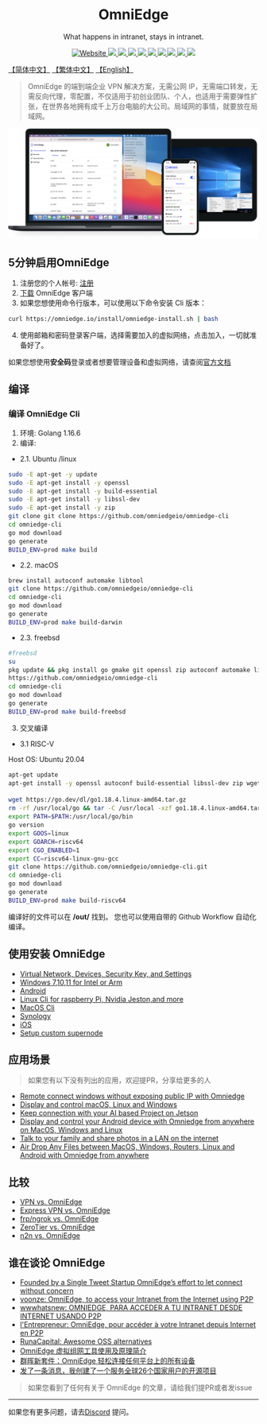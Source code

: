 <p align="center">
<h1 align="center"> OmniEdge </h1>
<p align="center">What happens in intranet, stays in intranet.</p>
</p>

<p align="center">
<a href="https://omniedge.io">
<img alt="Website" src="https://img.shields.io/website?label=omniedge.io&url=https%3A%2F%2Fomniedge.io">
</a>
<a href="https://github.com/omniedgeio/omniedge">
<img src="https://img.shields.io/github/license/omniedgeio/omniedge">
</a>
<a href="https://github.com/omniedgeio/omniedge">
<img src="https://img.shields.io/github/downloads/omniedgeio/app-release/total">
</a>

<a href="https://twitter.com/intent/follow?screen_name=omniedgeio">
<img src="https://img.shields.io/twitter/follow/omniedgeio?label=follows&style=social" />
</a>
  <a href="https://github.com/omniedgeio/omniedge-cli">
    <img src="https://img.shields.io/github/languages/top/omniedgeio/omniedge-cli" />
  </a> 
    <a href="https://github.com/omniedgeio/omniedge-iOS">
    <img src="https://img.shields.io/github/languages/top/omniedgeio/omniedge-iOS" />
  </a>
      <a href="https://github.com/omniedgeio/omniedge-macOS">
    <img src="https://img.shields.io/github/languages/top/omniedgeio/omniedge-macOS" />
  </a> 
      <a href="https://github.com/omniedgeio/omniedge-windows">
    <img src="https://img.shields.io/github/languages/top/omniedgeio/omniedge-windows" />
  </a> 
        <a href="https://github.com/omniedgeio/omniedge-android">
<img src="https://img.shields.io/github/languages/top/omniedgeio/omniedge-android"
</a>
          <a href="https://github.com/omniedgeio/omniedge-synology">
    <img src="https://img.shields.io/github/languages/top/omniedgeio/omniedge-synology" />
  </a> 
</p>


[【简体中文】](README-zh-Hans.md)  [【繁体中文】](README-zh-Hant.md) [【English】](../README-ZH.md)

>OmniEdge 的端到端企业 VPN 解决方案，无需公网 IP，无需端口转发，无需反向代理，零配置，不仅适用于初创业团队、个人，也适用于需要弹性扩张，在世界各地拥有成千上万台电脑的大公司。局域网的事情，就要放在局域网。

![OmniEdge-clients](../OmniEdge-clients.png)

## 5分钟启用OmniEdge

1. 注册您的个人帐号: [注册](https://omniedge.io/register)
2. [下载](https://omniedge.io/download) OmniEdge 客户端
3. 如果您想使用命令行版本，可以使用以下命令安装 Cli 版本：
```bash
curl https://omniedge.io/install/omniedge-install.sh | bash
```
4. 使用邮箱和密码登录客户端，选择需要加入的虚拟网络，点击加入，一切就准备好了。

如果您想使用**安全码**登录或者想要管理设备和虚拟网络，请查阅[官方文档](https://omniedge.io/docs)


## 编译

### 编译 OmniEdge Cli

1. 环境: Golang 1.16.6
2. 编译: 
- 2.1. Ubuntu /linux

```bash
sudo -E apt-get -y update
sudo -E apt-get install -y openssl
sudo -E apt-get install -y build-essential
sudo -E apt-get install -y libssl-dev
sudo -E apt-get install -y zip
git clone git clone https://github.com/omniedgeio/omniedge-cli
cd omniedge-cli
go mod download
go generate
BUILD_ENV=prod make build
```

- 2.2. macOS

```bash
brew install autoconf automake libtool
git clone https://github.com/omniedgeio/omniedge-cli
cd omniedge-cli
go mod download
go generate
BUILD_ENV=prod make build-darwin
```

- 2.3. freebsd

```bash
#freebsd
su
pkg update && pkg install go gmake git openssl zip autoconf automake libtool
https://github.com/omniedgeio/omniedge-cli
cd omniedge-cli
go mod download
go generate
BUILD_ENV=prod make build-freebsd
```

3. 交叉编译

- 3.1 RISC-V 

Host OS: Ubuntu 20.04

```bash
apt-get update
apt-get install -y openssl autoconf build-essential libssl-dev zip wget g++-riscv64-linux-gnu gcc-riscv64-linux-gnu

wget https://go.dev/dl/go1.18.4.linux-amd64.tar.gz
rm -rf /usr/local/go && tar -C /usr/local -xzf go1.18.4.linux-amd64.tar.gz
export PATH=$PATH:/usr/local/go/bin
go version
export GOOS=linux
export GOARCH=riscv64
export CGO_ENABLED=1
export CC=riscv64-linux-gnu-gcc
git clone https://github.com/omniedgeio/omniedge-cli.git
cd omniedge-cli
go mod download
go generate
BUILD_ENV=prod make build-riscv64
```

编译好的文件可以在 **/out/** 找到。
您也可以使用自带的 Github Workflow 自动化编译。

## 使用安装 OmniEdge

- [Virtual Network, Devices, Security Key, and Settings](https://omniedge.io/docs/article/admin)
- [Windows 7,10,11 for Intel or Arm](https://omniedge.io/docs/article/Install/windows)
- [Android](https://omniedge.io/docs/article/Install/android)
- [Linux Cli for raspberry Pi, Nvidia Jeston,and more](https://omniedge.io/docs/article/Install/cli)
- [MacOS Cli](https://omniedge.io/docs/article/Install/macoscli)
- [Synology](https://omniedge.io/docs/article/Install/synology)
- [iOS](https://omniedge.io/docs/article/Install/ios)
- [Setup custom supernode](https://omniedge.io/docs/article/Install/customize-supernode)

## 应用场景

> 如果您有以下没有列出的应用，欢迎提PR，分享给更多的人

- [Remote connect windows without exposing public IP with Omniedge](https://omniedge.io/docs/article/Cases/RDP)
- [Display and control macOS, Linux and Windows ](https://omniedge.io/docs/article/Cases/VNC)
- [Keep connection with your AI based Project on Jetson](https://omniedge.io/docs/article/Cases/jetson)
- [Display and control your Android device with Omniedge from anywhere on MacOS, Windows and Linux](https://omniedge.io/docs/article/Cases/android-remote)
- [Talk to your family and share photos in a LAN on the internet](https://omniedge.io/docs/article/Cases/lan-messenger)
- [Air Drop Any Files between MacOS, Windows, Routers, Linux and Android with Omniedge from anywhere](https://omniedge.io/docs/article/Cases/landrop)

## 比较

- [VPN vs. OmniEdge](https://omniedge.io/docs/article/compare/vpn-vs-omniedge)
- [Express VPN vs. OmniEdge](https://omniedge.io/docs/article/compare/expressvpn-vs-omniedge)
- [frp/ngrok vs. OmniEdge](https://omniedge.io/docs/article/compare/frp-ngrok-vs-omniedge)
- [ZeroTier vs. OmniEdge](https://omniedge.io/docs/article/compare/zerotier-vs-omniedge)
- [n2n vs. OmniEdge](https://omniedge.io/docs/article/compare/n2n-vs-omniedge)


## 谁在谈论 OmniEdge

- [Founded by a Single Tweet Startup OmniEdge’s effort to let connect without concern](https://threat.technology/founded-by-a-single-tweet-startup-omniedges-effort-to-let-connect-without-concern/)
- [voonze: OmniEdge, to access your Intranet from the Internet using P2P](https://voonze.com/omniedge-to-access-your-intranet-from-the-internet-using-p2p/)
- [wwwhatsnew: OMNIEDGE, PARA ACCEDER A TU INTRANET DESDE INTERNET USANDO P2P](https://wwwhatsnew.com/2022/03/03/omniedge-para-acceder-a-tu-intranet-desde-internet-usando-p2p/)
- [l'Entrepreneur: OmniEdge, pour accéder à votre Intranet depuis Internet en P2P](https://lentrepreneur.co/style/technologie/omniedge-pour-acceder-a-votre-intranet-depuis-internet-en-p2p-04032022)
- [RunaCapital: Awesome OSS alternatives](https://github.com/RunaCapital/awesome-oss-alternatives)
- [OmniEdge 虚拟组网工具使用及原理简介](https://einverne.github.io/post/2021/11/omniedge-usage.html)
- [群晖新套件：OmniEdge 轻松连接任何平台上的所有设备](https://imnks.com/5768.html)
- [发了一条消息，我创建了一个服务全球26个国家用户的开源项目](https://zhuanlan.zhihu.com/p/535614999)

>如果您看到了任何有关于 OmniEdge 的文章，请给我们提PR或者发issue


----

如果您有更多问题，请去[Discord](https://discord.gg/d4faRPYj) 提问。
